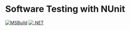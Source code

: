 # Software Testing with NUnit
[![MSBuild](https://github.com/denkhotieu/software-testing-with-nunit/actions/workflows/msbuild.yml/badge.svg)](https://github.com/denkhotieu/software-testing-with-nunit/actions/workflows/msbuild.yml)
[![.NET](https://github.com/denkhotieu/software-testing-with-nunit/actions/workflows/dotnet.yml/badge.svg?branch=main)](https://github.com/denkhotieu/software-testing-with-nunit/actions/workflows/dotnet.yml)
